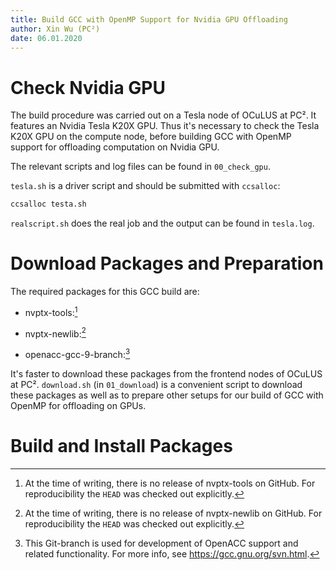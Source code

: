 ```yaml
---
title: Build GCC with OpenMP Support for Nvidia GPU Offloading
author: Xin Wu (PC²)
date: 06.01.2020
---
```


# Check Nvidia GPU

The build procedure was carried out on a Tesla node of OCuLUS at PC². It
features an Nvidia Tesla K20X GPU. Thus it's necessary to check the Tesla K20X
GPU on the compute node, before building GCC with OpenMP support for offloading
computation on Nvidia GPU.

The relevant scripts and log files can be found in `00_check_gpu`.

`tesla.sh` is a driver script and should be submitted with `ccsalloc`:

```bash
ccsalloc testa.sh
```

`realscript.sh` does the real job and the output can be found in `tesla.log`.

# Download Packages and Preparation

The required packages for this GCC build are:

* nvptx-tools:[^nvptxtools]

[^nvptxtools]: At the time of writing, there is no release of nvptx-tools on
  GitHub. For reproducibility the `HEAD` was checked out explicitly.

* nvptx-newlib:[^nvptxnewlib]

[^nvptxnewlib]: At the time of writing, there is no release of nvptx-newlib on
  GitHub. For reproducibility the `HEAD` was checked out explicitly.

* openacc-gcc-9-branch:[^gcc9]

[^gcc9]: This Git-branch is used for development of OpenACC support and related
  functionality. For more info, see <https://gcc.gnu.org/svn.html>.

It's faster to download these packages from the frontend nodes of OCuLUS at PC².
`download.sh` (in `01_download`) is a convenient script to download these
packages as well as to prepare other setups for our build of GCC with OpenMP for
offloading on GPUs.

# Build and Install Packages

